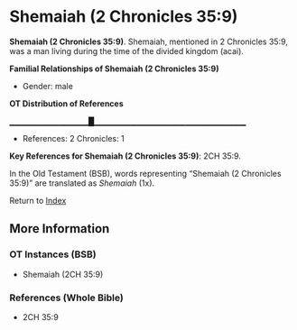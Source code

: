 # Shemaiah (2 Chronicles 35:9)
**Shemaiah (2 Chronicles 35:9)**. 
Shemaiah, mentioned in 2 Chronicles 35:9, was a man living during the time of the divided kingdom (acai). 




**Familial Relationships of Shemaiah (2 Chronicles 35:9)**


* Gender: male


**OT Distribution of References**

▁▁▁▁▁▁▁▁▁▁▁▁▁█▁▁▁▁▁▁▁▁▁▁▁▁▁▁▁▁▁▁▁▁▁▁▁▁▁
* References: 2 Chronicles: 1



**Key References for Shemaiah (2 Chronicles 35:9)**: 
2CH 35:9. 


In the Old Testament (BSB), words representing “Shemaiah (2 Chronicles 35:9)” are translated as 
*Shemaiah* (1x). 




Return to [Index](00-Index.md)

## More Information

### OT Instances (BSB)

* Shemaiah (2CH 35:9)



### References (Whole Bible)

* 2CH 35:9



